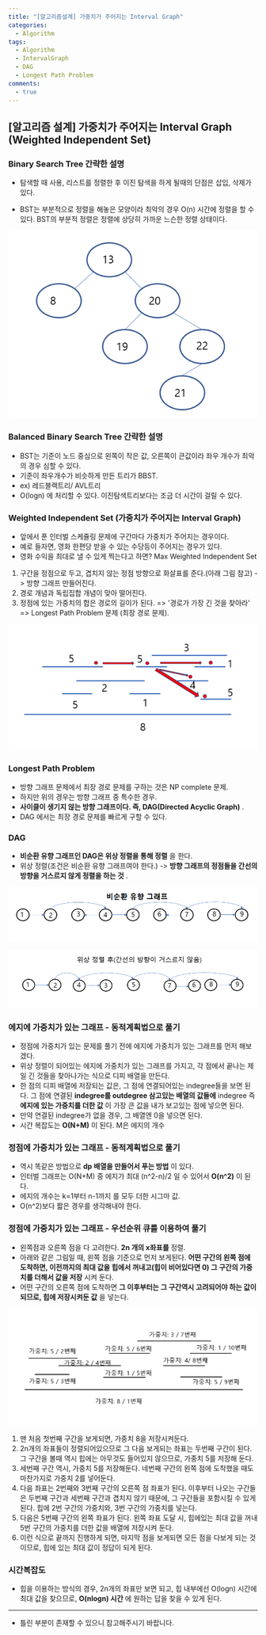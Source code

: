 ```yaml
---
title: "[알고리즘설계] 가중치가 주어지는 Interval Graph"
categories:
  - Algorithm
tags:
  - Algorithm
  - IntervalGraph
  - DAG
  - Longest Path Problem
comments:
  - true
---
```


## [알고리즘 설계] 가중치가 주어지는 Interval Graph (Weighted Independent Set)

### Binary Search Tree 간략한 설명

* 탐색할 때 사용, 리스트를 정렬한 후 이진 탐색을 하게 될때의 단점은 삽입, 삭제가 있다.

* BST는 부분적으로 정렬을 해놓은 모양이라 최악의 경우 O(n) 시간에 정렬을 할 수 있다. BST의 부분적 정렬은 정렬에 상당히 가까운 느슨한 정렬 상태이다.

![](/assets/img/Algorithm/weighted1.png)

### Balanced Binary Search Tree 간략한 설명

* BST는 기준이 노드 중심으로 왼쪽이 작은 값, 오른쪽이 큰값이라 좌우 개수가 최악의 경우 심할 수 있다.
* 기준이 좌우개수가 비슷하게 만든 트리가 BBST.
* ex) 레드블랙트리/ AVL트리
* O(logn) 에 처리할 수 있다. 이진탐색트리보다는 조금 더 시간이 걸릴 수 있다.

### Weighted Independent Set (가중치가 주어지는 Interval Graph)

* 앞에서 푼 인터벌 스케쥴링 문제에 구간마다 가중치가 주어지는 경우이다.
* 예로 들자면, 영화 한편당 받을 수 있는 수당등이 주어지는 경우가 있다.
* 영화 수익을 최대로 낼 수 있게 찍는다고 하면? Max Weighted Independent Set

1. 구간을 정점으로 두고, 겹치지 않는 정점 방향으로 화살표를 준다.(아래 그림 참고) -> 방향 그래프 만들어진다.
1. 경로 개념과 독립집합 개념이 맞아 떨어진다.
1. 정점에 있는 가중치의 합은 경로의 길이가 된다. => '경로가 가장 긴 것을 찾아라' => Longest Path Problem 문제 (최장 경로 문제).

![](/assets/img/Algorithm/weighted2.png)

### Longest Path Problem

* 방향 그래프 문제에서 최장 경로 문제를 구하는 것은 NP complete 문제.
* 하지만 위의 경우는 방향 그래프 중 특수한 경우.
* __사이클이 생기지 않는 방향 그래프이다. 즉, DAG(Directed Acyclic Graph)__ .
* DAG 에서는 최장 경로 문제를 빠르게 구할 수 있다.

### DAG

* __비순환 유향 그래프인 DAG은 위상 정렬을 통해 정렬__ 을 한다.
* 위상 정렬(조건은 비순환 유향 그래프여야 한다.) -> __방향 그래프의 정점들을 간선의 방향을 거스르지 않게 정렬을 하는 것__ .

![](/assets/img/Algorithm/weighted3.png)

![](/assets/img/Algorithm/weighted4.png)

### 에지에 가중치가 있는 그래프 - 동적계획법으로 풀기

* 정점에 가중치가 있는 문제를 풀기 전에 에지에 가중치가 있는 그래프를 먼저 해보겠다.
* 위상 정렬이 되어있는 에지에 가중치가 있는 그래프를 가지고, 각 점에서 끝나는 제일 긴 것들을 찾아나가는 식으로 디피 배열을 만든다.
* 한 점의 디피 배열에 저장되는 값은, 그 점에 연결되어있는 indegree들을 보면 된다. 그 점에 연결된 __indegree를 outdegree 삼고있는 배열의 값들에__ indegree 즉 __에지에 있는 가중치를 더한 값__ 이 가장 큰 값을 내가 보고있는 점에 넣으면 된다.
* 만약 연결된 indegree가 없을 경우, 그 배열엔 0을 넣으면 된다.
* 시간 복잡도는 __O(N+M)__ 이 된다. M은 에지의 개수

### 정점에 가중치가 있는 그래프 - 동적계획법으로 풀기

* 역시 똑같은 방법으로 __dp 배열을 만들어서 푸는 방법__ 이 있다.
* 인터벌 그래프는 O(N+M) 중 에지가 최대 (n^2-n)/2 일 수 있어서 __O(n^2)__ 이 된다.
* 에지의 개수는 k=1부터 n-1까지 를 모두 더한 시그마 값.
* O(n^2)보다 짧은 경우를 생각해내야 한다.

### 정점에 가중치가 있는 그래프 - 우선순위 큐를 이용하여 풀기
* 왼쪽점과 오른쪽 점을 다 고려한다. __2n 개의 x좌표를__ 정렬.
* 아래와 같은 그림일 때, 왼쪽 점을 기준으로 먼저 보게된다. __어떤 구간의 왼쪽 점에 도착하면, 이전까지의 최대 값을 힙에서 꺼내고(힙이 비어있다면 0) 그 구간의 가중치를 더해서 값을 저장__ 시켜 둔다.
* 어떤 구간의 오른쪽 점에 도착하면 __그 이후부터는 그 구간역시 고려되어야 하는 값이 되므로, 힙에 저장시켜둔 값__ 을 넣는다.

![](/assets/img/Algorithm/weighted5.png)

1. 맨 처음 첫번째 구간을 보게되면, 가중치 8을 저장시켜둔다.
1. 2n개의 좌표들이 정렬되어있으므로 그 다음 보게되는 좌표는 두번째 구간이 된다. 그 구간을 볼때 역시 힙에는 아무것도 들어있지 않으므로, 가중치 5를 저장해 둔다.
1. 세번째 구간 역시, 가중치 5를 저장해둔다. 네번째 구간의 왼쪽 점에 도착했을 때도 마찬가지로 가중치 2를 넣어둔다.
1. 다음 좌표는 2번째와 3번째 구간의 오른쪽 점 좌표가 된다. 이후부터 나오는 구간들은 두번째 구간과 세번째 구간과 겹치지 않기 때문에, 그 구간들을 포함시킬 수 있게된다. 힙에 2번 구간의 가중치와, 3번 구간의 가중치를 넣는다.
1. 다음은 5번째 구간의 왼쪽 좌표가 된다. 왼쪽 좌표 도달 시, 힙에있는 최대 값을 꺼내5번 구간의 가중치를 더한 값을 배열에 저장시켜 둔다.
1. 이런 식으로 끝까지 진행하게 되면, 마지막 점을 보게되면 모든 점을 다보게 되는 것이므로, 힙에 있는 최대 값이 정답이 되게 된다.

### 시간복잡도

* 힙을 이용하는 방식의 경우, 2n개의 좌표만 보면 되고, 힙 내부에선 O(logn) 시간에 최대 값을 찾으므로, __O(nlogn) 시간__ 에 원하는 답을 찾을 수 있게 된다.

---

* 틀린 부분이 존재할 수 있으니 참고해주시기 바랍니다.
